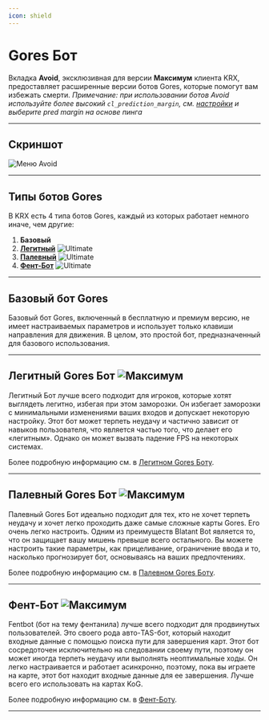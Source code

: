 ```yaml
---
icon: shield
---
```


# Gores Бот

Вкладка **Avoid**, эксклюзивная для версии **Максимум** клиента KRX, предоставляет расширенные версии ботов Gores, которые помогут вам избежать смерти.
*Примечание: при использовании ботов Avoid используйте более высокий `cl_prediction_margin`, см. [настройки](settings.md) и выберите pred margin на основе пинга*

---

## **Скриншот**
![Меню Avoid](https://raw.githubusercontent.com/Krixx1337/krxclient-docs/refs/heads/main/images/avoid-menu.png)

---

## **Типы ботов Gores**
В KRX есть 4 типа ботов Gores, каждый из которых работает немного иначе, чем другие:
1. **Базовый**
2. **[Легитный](goresbot/legit.md)** ![Ultimate](https://img.shields.io/badge/Ultimate-%23f76d6d?style=flat-square)
3. **[Палевный](goresbot/blatant.md)** ![Ultimate](https://img.shields.io/badge/Ultimate-%23f76d6d?style=flat-square)
4. **[Фент-Бот](goresbot/fentbot.md)** ![Ultimate](https://img.shields.io/badge/Ultimate-%23f76d6d?style=flat-square)

---

## **Базовый бот Gores**
Базовый бот Gores, включенный в бесплатную и премиум версию, не имеет настраиваемых параметров и использует только клавиши направления для движения.
В целом, это простой бот, предназначенный для базового использования.

---

## **Легитный Gores Бот** ![Максимум](https://img.shields.io/badge/Ultimate-%23f76d6d?style=flat-square)
Легитный Бот лучше всего подходит для игроков, которые хотят выглядеть легитно, избегая при этом заморозки. Он избегает заморозки с минимальными изменениями ваших входов и допускает некоторую настройку.
Этот бот может терпеть неудачу и частично зависит от навыков пользователя, что является частью того, что делает его «легитным». Однако он может вызвать падение FPS на некоторых системах.

Более подробную информацию см. в [Легитном Gores Боту](goresbot/legit.md).

---

## **Палевный Gores Бот** ![Максимум](https://img.shields.io/badge/Ultimate-%23f76d6d?style=flat-square)
Палевный Gores Бот идеально подходит для тех, кто не хочет терпеть неудачу и хочет легко проходить даже самые сложные карты Gores. Его очень легко настроить.
Одним из преимуществ Blatant Bot является то, что он защищает вашу мишень превыше всего остального. Вы можете настроить такие параметры, как прицеливание, ограничение ввода и то, насколько прогнозирует бот, основываясь на ваших предпочтениях.

Более подробную информацию см. в [Палевном Gores Боту](goresbot/blatant.md).

---

## **Фент-Бот** ![Максимум](https://img.shields.io/badge/Ultimate-%23f76d6d?style=flat-square)
Fentbot (бот на тему фентанила) лучше всего подходит для продвинутых пользователей. Это своего рода авто-TAS-бот, который находит входные данные с помощью поиска пути для завершения карт.
Этот бот сосредоточен исключительно на следовании своему пути, поэтому он может иногда терпеть неудачу или выполнять неоптимальные ходы. Он легко настраивается и работает асинхронно, поэтому, пока вы играете на карте, этот бот находит входные данные для ее завершения. Лучше всего его использовать на картах KoG.

Более подробную информацию см. в [Фент-Боту](goresbot/fentbot.md).

---
